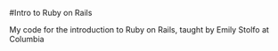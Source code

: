 #Intro to Ruby on Rails

My code for the introduction to Ruby on Rails, taught by Emily Stolfo at Columbia